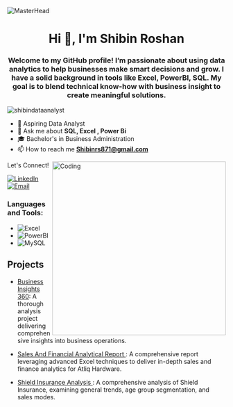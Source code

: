 ![MasterHead](https://nielseniq.com/wp-content/uploads/sites/4/2021/02/data-science-icon-animation-banner-clockwise-4.gif)
<h1 align="center">Hi 👋, I'm Shibin Roshan</h1>

<h3 align="center">Welcome to my GitHub profile! I’m passionate about using data analytics to help businesses make smart decisions and grow. I have a solid background in tools like Excel, PowerBI, SQL. My goal is to blend technical know-how with business insight to create meaningful solutions.</h3>

<p align="left"> <img src="https://komarev.com/ghpvc/?username=shibindataanalyst&label=Profile%20views&color=0e75b6&style=flat" alt="shibindataanalyst" /> </p>



- 💼  Aspiring Data Analyst 
- 💬 Ask me about **SQL, Excel , Power Bi**
- 🎓 Bachelor's in Business Administration 
- 📫 How to reach me **Shibinrs871@gmail.com**
<img align="right" alt="Coding" width="400" src="https://static.wixstatic.com/media/2be1ce_864567900845418ebfd61e297637464d~mv2.gif">




Let's Connect!

[![LinkedIn](https://img.shields.io/badge/-LinkedIn-0077B5?style=flat-square&logo=linkedin&logoColor=white)](https://www.linkedin.com/in/shibin-r-b8a9b4283/)
[![Email](https://img.shields.io/badge/-Email-D14836?style=flat-square&logo=gmail&logoColor=white)](mailto:pradeepm.analyst@gmail.com)


<h3 align="left">Languages and Tools:</h3>

- ![Excel](https://img.shields.io/badge/-Excel-217346?style=flat-square&logo=microsoft-excel&logoColor=white)
- ![PowerBI](https://img.shields.io/badge/-PowerBI-F2C811?style=flat-square&logo=powerbi&logoColor=black)
- ![MySQL](https://img.shields.io/badge/-MySQL-4479A1?style=flat-square&logo=mysql&logoColor=white)

## Projects

- [Business Insights 360](https://www.linkedin.com/posts/shibin-r-b8a9b4283_business-insight-360-dashboard-activity-7193267119982010369-7N_q?utm_source=share&utm_medium=member_desktop): A thorough analysis project delivering comprehensive insights into business operations.

- [Sales And Financial Analytical Report ](https://www.linkedin.com/posts/shibin-r-b8a9b4283_sales-and-financial-analytics-report-of-atliq-activity-7173170667557695489-961Q?utm_source=share&utm_medium=member_desktop): A comprehensive report leveraging advanced Excel techniques to deliver in-depth sales and finance analytics for Atliq Hardware.

- [Shield Insurance Analysis ](https://www.linkedin.com/feed/update/urn:li:activity:7190552883354902530/): A comprehensive analysis of Shield Insurance, examining general trends, age group segmentation, and sales modes.
   

